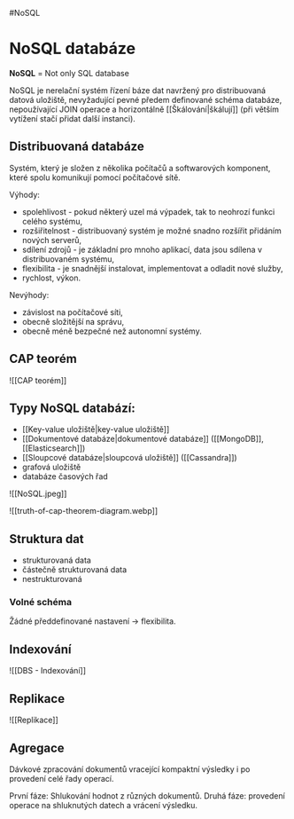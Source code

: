 #NoSQL 
# NoSQL databáze
**NoSQL** = Not only SQL database

NoSQL je nerelační systém řízení báze dat navržený pro distribuovaná datová uložiště, nevyžadující pevné předem definované schéma databáze, nepoužívající JOIN operace a horizontálně [[Škálování|škálují]] (při větším vytížení stačí přidat další instanci). 

## Distribuovaná databáze 
Systém, který je složen z několika počítačů a softwarových komponent, které spolu komunikují pomocí počítačové sítě.

Výhody:
- spolehlivost - pokud některý uzel má výpadek, tak to neohrozí funkci celého systému,
- rozšiřitelnost - distribuovaný systém je možné snadno rozšířit přidáním nových serverů,
- sdílení zdrojů - je základní pro mnoho aplikací, data jsou sdílena v distribuovaném systému,
- flexibilita - je snadnější instalovat, implementovat a odladit nové služby,
- rychlost, výkon.

Nevýhody:
- závislost na počítačové síti,
- obecně složitější na správu,
- obecně méně bezpečné než autonomní systémy.

## CAP teorém
![[CAP teorém]]

## Typy NoSQL databází:
- [[Key-value uložiště|key-value uložiště]]
- [[Dokumentové databáze|dokumentové databáze]] ([[MongoDB]], [[Elasticsearch]])
- [[Sloupcové databáze|sloupcová uložiště]] ([[Cassandra]])
- grafová uložiště
- databáze časových řad

![[NoSQL.jpeg]]

![[truth-of-cap-theorem-diagram.webp]]

## Struktura dat
- strukturovaná data
- částečně strukturovaná data
- nestrukturovaná

### Volné schéma
Žádné předdefinované nastavení -> flexibilita.

## Indexování
![[DBS - Indexování]]

## Replikace
![[Replikace]]

## Agregace
Dávkové zpracování dokumentů vracející kompaktní výsledky i po provedení celé řady operací. 

První fáze: Shlukování hodnot z různých dokumentů.
Druhá fáze: provedení operace na shluknutých datech a vrácení výsledku.


